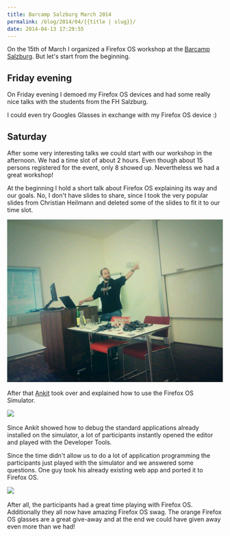 ```yaml
---
title: Barcamp Salzburg March 2014
permalink: /blog/2014/04/{{title | slug}}/
date: 2014-04-13 17:29:55
---
```


On the 15th of March I organized a Firefox OS workshop at the [Barcamp Salzburg](http://lanyrd.com/2014/barcamp-salzburg-next-web-march-2014/). But let's start from the beginning.

## Friday evening
On Friday evening I demoed my Firefox OS devices and had some really nice talks with the students from the FH Salzburg.

I could even try Googles Glasses in exchange with my Firefox OS device :)

## Saturday
After some very interesting talks we could start with our workshop in the afternoon. We had a time slot of about 2 hours. Even though about 15 persons registered for the event, only 8 showed up. Nevertheless we had a great workshop!

At the beginning I hold a short talk about Firefox OS explaining its way and our goals. No, I don't have slides to share, since I took the very popular slides from Christian Heilmann and deleted some of the slides to fit it to our time slot.

![](/images/2014/04/salzburg1.png)

After that [Ankit](https://twitter.com/codekee) took over and explained how to use the Firefox OS Simulator.

![](/images/2014/04/salzburg3.png)

Since Ankit showed how to debug the standard applications already installed on the simulator, a lot of participants instantly opened the editor and played with the Developer Tools.

Since the time didn't allow us to do a lot of application programming the participants just played with the simulator and we answered some questions. One guy took his already existing web app and ported it to Firefox OS.

![](/images/2014/04/salzburg3.png)

After all, the participants had a great time playing with Firefox OS. Additionally they all now have amazing Firefox OS swag. The orange Firefox OS glasses are a great give-away and at the end we could have given away even more than we had!
